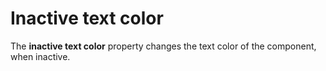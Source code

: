 # Inactive text color

The **inactive text color** property changes the text color of the component, when inactive.